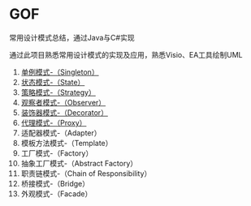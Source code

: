 # GOF
常用设计模式总结，通过Java与C#实现

通过此项目熟悉常用设计模式的实现及应用，熟悉Visio、EA工具绘制UML

1. [单例模式-（Singleton）](https://github.com/tangming579/GOF/tree/master/src/1-Singleton.md)
2. [状态模式-（State）](https://github.com/tangming579/GOF/tree/master/src/2-State.md)
3. [策略模式-（Strategy）](https://github.com/tangming579/GOF/tree/master/src/3-Strategy.md)
4. [观察者模式-（Observer）](https://github.com/tangming579/GOF/tree/master/src/4-Observer.md)
5. [装饰器模式-（Decorator）](https://github.com/tangming579/GOF/tree/master/src/5-Decorator.md)
6. [代理模式-（Proxy）](https://github.com/tangming579/GOF/tree/master/src/6-Proxy.md)
7. 适配器模式-（Adapter）
8. 模板方法模式-（Template）
9. 工厂模式-（Factory）
10. 抽象工厂模式-（Abstract Factory）
11. 职责链模式-（Chain of Responsibility）
12. 桥接模式-（Bridge）
13. 外观模式-（Facade）

